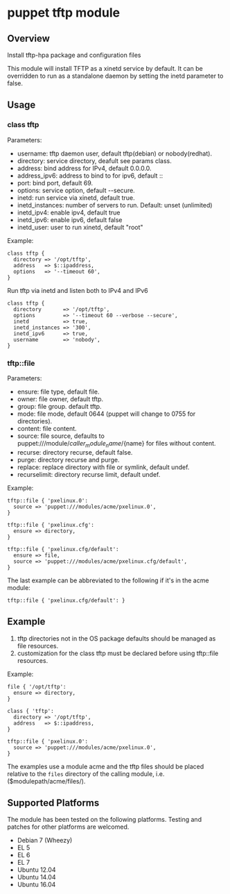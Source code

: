 # puppet tftp module

## Overview

Install tftp-hpa package and configuration files

This module will install TFTP as a xinetd service by default. It can be overridden to run as a standalone daemon by setting the inetd parameter to false.

## Usage

### class tftp

Parameters:

* username: tftp daemon user, default tftp(debian) or nobody(redhat).
* directory: service directory, deafult see params class.
* address: bind address for IPv4, default 0.0.0.0.
* address_ipv6: address to bind to for ipv6, default ::
* port: bind port, default 69.
* options: service option, default --secure.
* inetd: run service via xinetd, default true.
* inetd_instances: number of servers to run. Default: unset (unlimited)
* inetd_ipv4: enable ipv4, default true
* inetd_ipv6: enable ipv6, default false
* inetd_user: user to run xinetd, default "root"

Example:

```puppet
class tftp {
  directory => '/opt/tftp',
  address   => $::ipaddress,
  options   => '--timeout 60',
}
```

Run tftp via inetd and listen both to IPv4 and IPv6
```puppet
class tftp {
  directory       => '/opt/tftp',
  options         => '--timeout 60 --verbose --secure',
  inetd           => true,
  inetd_instances => '300',
  inetd_ipv6      => true,
  username        => 'nobody',
}
```

### tftp::file

Parameters:

* ensure: file type, default file.
* owner: file owner, default tftp.
* group: file group. default tftp.
* mode: file mode, default 0644 (puppet will change to 0755 for directories).
* content: file content.
* source: file source, defaults to puppet:///module/${caller_module_name}/${name} for files without content.
* recurse: directory recurse, default false.
* purge: directory recurse and purge.
* replace: replace directory with file or symlink, default undef.
* recurselimit: directory recurse limit, default undef.

Example:

```puppet
tftp::file { 'pxelinux.0':
  source => 'puppet:///modules/acme/pxelinux.0',
}

tftp::file { 'pxelinux.cfg':
  ensure => directory,
}

tftp::file { 'pxelinux.cfg/default':
  ensure => file,
  source => 'puppet:///modules/acme/pxelinux.cfg/default',
}
```

The last example can be abbreviated to the following if it's in the acme module:

```puppet
tftp::file { 'pxelinux.cfg/default': }
```

## Example

1. tftp directories not in the OS package defaults should be managed as file resources.
2. customization for the class tftp must be declared before using tftp::file resources.

Example:

```puppet
file { '/opt/tftp':
  ensure => directory,
}

class { 'tftp':
  directory => '/opt/tftp',
  address   => $::ipaddress,
}

tftp::file { 'pxelinux.0':
  source => 'puppet:///modules/acme/pxelinux.0',
}
```

The examples use a module acme and the tftp files should be placed relative to the `files` directory of the calling module, i.e. ($modulepath/acme/files/).

## Supported Platforms

The module has been tested on the following platforms. Testing and patches for other platforms are welcomed.

* Debian 7 (Wheezy)
* EL 5
* EL 6
* EL 7
* Ubuntu 12.04
* Ubuntu 14.04
* Ubuntu 16.04
